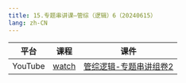 ```yaml
---
title: 15.专题串讲课—管综（逻辑）6（20240615）
lang: zh-CN
---
```



| 平台       | 课程                                                                                                    | 课件                                                                                                                                                                                              |
|----------|-------------------------------------------------------------------------------------------------------|---------------------------------------------------------------------------------------------------------------------------------------------------------------------------------------------------|
| YouTube  | [watch](https://www.youtube.com/watch?v=KBiJDB6p7fM&list=PLm0MFkgiW1Jifh_vbdTALFpNGQ5V1hoDO&index=15) | [管综逻辑-专题串讲组卷2](../../public/logic/%E9%80%BB%E8%BE%91-%E6%AD%A3%E5%BC%8F%E8%AF%BE/pdf/%E7%AE%A1%E7%BB%BC%E9%80%BB%E8%BE%91%20%E4%B8%93%E9%A2%98%E4%B8%B2%E8%AE%B2%E7%BB%84%E5%8D%B72%20-%20DA.pdf) |



